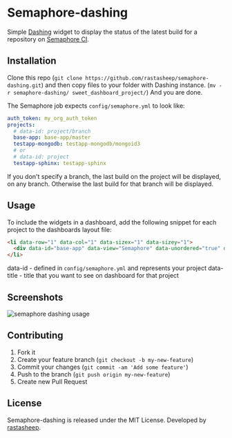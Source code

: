 # Semaphore-dashing

Simple [Dashing](https://github.com/Shopify/dashing) widget to display the status of the latest build for a repository on [Semaphore CI](https://semaphoreapp.com).

## Installation

Clone this repo (`git clone https://github.com/rastasheep/semaphore-dashing.git`) and then copy files to your folder with Dashing instance. (`mv -r semaphore-dashing/ sweet_dashboard_project/`)
And you are done.

The Semaphore job expects `config/semaphore.yml` to look like:

```yaml
auth_token: my_org_auth_token
projects:
  # data-id: project/branch
  base-app: base-app/master
  testapp-mongodb: testapp-mongodb/mongoid3
  # or
  # data-id: project
  testapp-sphinx: testapp-sphinx
```

If you don't specify a branch, the last build on the project will be displayed, on any branch. Otherwise the last build for that branch will be displayed.

## Usage

To include the widgets in a dashboard, add the following snippet for each project to the dashboards layout file:

```html
<li data-row="1" data-col="1" data-sizex="1" data-sizey="1">
  <div data-id="base-app" data-view="Semaphore" data-unordered="true" data-title="Base-app"></div>
</li>
```

data-id - defined in `config/semaphore.yml` and represents your project
data-title - title that you want to see on dashboard for that project

## Screenshots

![semaphore dashing usage](https://dl.dropbox.com/u/5802579/semaphore-dashing.png '')

## Contributing

1. Fork it
2. Create your feature branch (`git checkout -b my-new-feature`)
3. Commit your changes (`git commit -am 'Add some feature'`)
4. Push to the branch (`git push origin my-new-feature`)
5. Create new Pull Request

## License

Semaphore-dashing is released under the MIT License.
Developed by [rastasheep](https://github.com/rastasheep).
